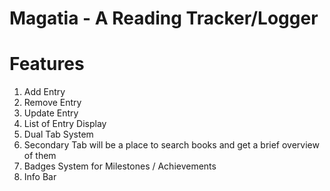 # Magatia - A Reading Tracker/Logger

# Features
1. Add Entry
2. Remove Entry
3. Update Entry
4. List of Entry Display
5. Dual Tab System 
6. Secondary Tab will be a place to search books and get a brief overview of them
7. Badges System for Milestones / Achievements
8. Info Bar